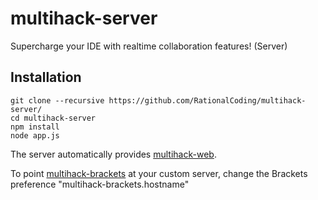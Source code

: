 # multihack-server
Supercharge your IDE with realtime collaboration features! (Server)

## Installation
```
git clone --recursive https://github.com/RationalCoding/multihack-server/
cd multihack-server
npm install
node app.js
```

The server automatically provides [multihack-web](https://github.com/RationalCoding/multihack-web).  

To point [multihack-brackets](https://github.com/RationalCoding/multihack-web) at your custom server, change the Brackets preference "multihack-brackets.hostname"
